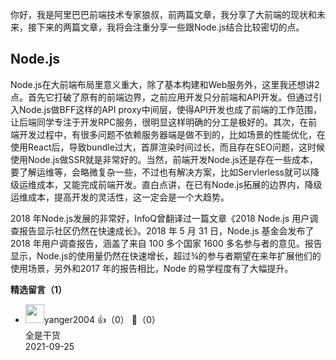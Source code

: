 你好，我是阿里巴巴前端技术专家狼叔，前两篇文章，我分享了大前端的现状和未来，接下来的两篇文章，我将会注重分享一些跟Node.js结合比较密切的点。

## Node.js

Node.js在大前端布局里意义重大，除了基本构建和Web服务外，这里我还想讲2点。首先它打破了原有的前端边界，之前应用开发只分前端和API开发。但通过引入Node.js做BFF这样的API proxy中间层，使得API开发也成了前端的工作范围，让后端同学专注于开发RPC服务，很明显这样明确的分工是极好的。其次，在前端开发过程中，有很多问题不依赖服务器端是做不到的，比如场景的性能优化，在使用React后，导致bundle过大，首屏渲染时间过长，而且存在SEO问题，这时候使用Node.js做SSR就是非常好的。当然，前端开发Node.js还是存在一些成本，要了解运维等，会略微复杂一些，不过也有解决方案，比如Servlerless就可以降级运维成本，又能完成前端开发。直白点讲，在已有Node.js拓展的边界内，降级运维成本，提高开发的灵活性，这一定会是一个大趋势。

2018 年Node.js发展的非常好，InfoQ曾翻译过一篇文章《2018 Node.js 用户调查报告显示社区仍然在快速成长》。2018 年 5 月 31 日，Node.js 基金会发布了2018 年用户调查报告，涵盖了来自 100 多个国家 1600 多名参与者的意见。报告显示，Node.js的使用量仍然在快速增长，超过¾的参与者期望在来年扩展他们的使用场景，另外和2017 年的报告相比，Node 的易学程度有了大幅提升。
<div><strong>精选留言（1）</strong></div><ul>
<li><img src="http://thirdwx.qlogo.cn/mmopen/vi_32/DYAIOgq83erms9qcIFYZ4npgLYPu1QgxQyaXcj64ZBicNVeBRWcYUpCZ9p0BGsrEcX8heibMLCV4Gde4P9pf7PjA/132" width="30px"><span>yanger2004</span> 👍（0） 💬（0）<div>全是干货</div>2021-09-25</li><br/>
</ul>